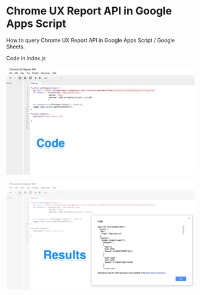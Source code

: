 # Chrome UX Report API in Google Apps Script

How to query Chrome UX Report API in Google Apps Script / Google Sheets. 

Code in index.js

![code](https://github.com/Zrce/ChromeUXReportAPI-GoogleAppScript/blob/master/code.png?raw=true)


![results](https://github.com/Zrce/ChromeUXReportAPI-GoogleAppScript/blob/master/results.png?raw=true)

